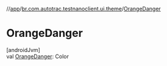 //[app](../../index.md)/[br.com.autotrac.testnanoclient.ui.theme](index.md)/[OrangeDanger](-orange-danger.md)

# OrangeDanger

[androidJvm]\
val [OrangeDanger](-orange-danger.md): Color
